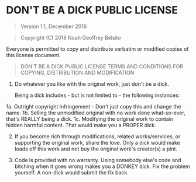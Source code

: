 # DON'T BE A DICK PUBLIC LICENSE

> Version 1.1, December 2016

> Copyright (C) 2018 Noah Geoffrey Belsito
 
 Everyone is permitted to copy and distribute verbatim or modified
 copies of this license document.

> DON'T BE A DICK PUBLIC LICENSE
> TERMS AND CONDITIONS FOR COPYING, DISTRIBUTION AND MODIFICATION

1. Do whatever you like with the original work, just don't be a dick.

   Being a dick includes - but is not limited to - the following instances:

 1a. Outright copyright infringement - Don't just copy this and change the name.
 1b. Selling the unmodified original with no work done what-so-ever, that's REALLY being a dick.
 1c. Modifying the original work to contain hidden harmful content. That would make you a PROPER dick.

2. If you become rich through modifications, related works/services, or supporting the original work,
   share the love. Only a dick would make loads off this work and not buy the original work's
   creator(s) a pint.

3. Code is provided with no warranty. Using somebody else's code and bitching when it goes wrong makes
   you a DONKEY dick. Fix the problem yourself. A non-dick would submit the fix back.